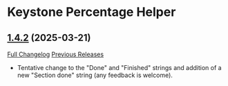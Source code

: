 # Keystone Percentage Helper

## [1.4.2](https://github.com/ZelionGG/KeystonePercentageHelper/tree/1.4.2) (2025-03-21)

[Full Changelog](https://github.com/ZelionGG/KeystonePercentageHelper/compare/1.4.1...1.4.2) [Previous Releases](https://github.com/ZelionGG/KeystonePercentageHelper/releases)

- Tentative change to the "Done" and "Finished" strings and addition of a new "Section done" string (any feedback is welcome).